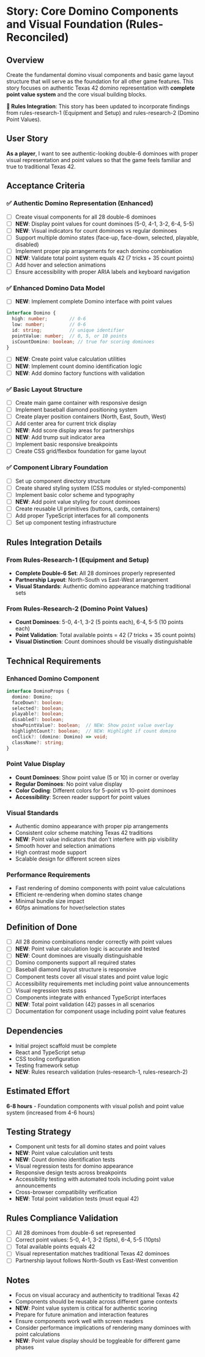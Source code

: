 # Story: Core Domino Components and Visual Foundation (Rules-Reconciled)

## Overview
Create the fundamental domino visual components and basic game layout structure that will serve as the foundation for all other game features. This story focuses on authentic Texas 42 domino representation with **complete point value system** and the core visual building blocks.

**🔄 Rules Integration**: This story has been updated to incorporate findings from rules-research-1 (Equipment and Setup) and rules-research-2 (Domino Point Values).

## User Story
**As a player**, I want to see authentic-looking double-6 dominoes with proper visual representation and point values so that the game feels familiar and true to traditional Texas 42.

## Acceptance Criteria

### ✅ Authentic Domino Representation (Enhanced)
- [ ] Create visual components for all 28 double-6 dominoes
- [ ] **NEW**: Display point values for count dominoes (5-0, 4-1, 3-2, 6-4, 5-5)
- [ ] **NEW**: Visual indicators for count dominoes vs regular dominoes
- [ ] Support multiple domino states (face-up, face-down, selected, playable, disabled)
- [ ] Implement proper pip arrangements for each domino combination
- [ ] **NEW**: Validate total point system equals 42 (7 tricks + 35 count points)
- [ ] Add hover and selection animations
- [ ] Ensure accessibility with proper ARIA labels and keyboard navigation

### ✅ Enhanced Domino Data Model
- [ ] **NEW**: Implement complete Domino interface with point values
```typescript
interface Domino {
  high: number;        // 0-6
  low: number;         // 0-6
  id: string;          // unique identifier
  pointValue: number;  // 0, 5, or 10 points
  isCountDomino: boolean; // true for scoring dominoes
}
```
- [ ] **NEW**: Create point value calculation utilities
- [ ] **NEW**: Implement count domino identification logic
- [ ] **NEW**: Add domino factory functions with validation

### ✅ Basic Layout Structure
- [ ] Create main game container with responsive design
- [ ] Implement baseball diamond positioning system
- [ ] Create player position containers (North, East, South, West)
- [ ] Add center area for current trick display
- [ ] **NEW**: Add score display areas for partnerships
- [ ] **NEW**: Add trump suit indicator area
- [ ] Implement basic responsive breakpoints
- [ ] Create CSS grid/flexbox foundation for game layout

### ✅ Component Library Foundation
- [ ] Set up component directory structure
- [ ] Create shared styling system (CSS modules or styled-components)
- [ ] Implement basic color scheme and typography
- [ ] **NEW**: Add point value styling for count dominoes
- [ ] Create reusable UI primitives (buttons, cards, containers)
- [ ] Add proper TypeScript interfaces for all components
- [ ] Set up component testing infrastructure

## Rules Integration Details

### From Rules-Research-1 (Equipment and Setup)
- **Complete Double-6 Set**: All 28 dominoes properly represented
- **Partnership Layout**: North-South vs East-West arrangement
- **Visual Standards**: Authentic domino appearance matching traditional sets

### From Rules-Research-2 (Domino Point Values)
- **Count Dominoes**: 5-0, 4-1, 3-2 (5 points each), 6-4, 5-5 (10 points each)
- **Point Validation**: Total available points = 42 (7 tricks + 35 count points)
- **Visual Distinction**: Count dominoes should be visually distinguishable

## Technical Requirements

### Enhanced Domino Component
```typescript
interface DominoProps {
  domino: Domino;
  faceDown?: boolean;
  selected?: boolean;
  playable?: boolean;
  disabled?: boolean;
  showPointValue?: boolean;  // NEW: Show point value overlay
  highlightCount?: boolean;  // NEW: Highlight if count domino
  onClick?: (domino: Domino) => void;
  className?: string;
}
```

### Point Value Display
- **Count Dominoes**: Show point value (5 or 10) in corner or overlay
- **Regular Dominoes**: No point value display
- **Color Coding**: Different colors for 5-point vs 10-point dominoes
- **Accessibility**: Screen reader support for point values

### Visual Standards
- Authentic domino appearance with proper pip arrangements
- Consistent color scheme matching Texas 42 traditions
- **NEW**: Point value indicators that don't interfere with pip visibility
- Smooth hover and selection animations
- High contrast mode support
- Scalable design for different screen sizes

### Performance Requirements
- Fast rendering of domino components with point value calculations
- Efficient re-rendering when domino states change
- Minimal bundle size impact
- 60fps animations for hover/selection states

## Definition of Done
- [ ] All 28 domino combinations render correctly with point values
- [ ] **NEW**: Point value calculation logic is accurate and tested
- [ ] **NEW**: Count dominoes are visually distinguishable
- [ ] Domino components support all required states
- [ ] Baseball diamond layout structure is responsive
- [ ] Component tests cover all visual states and point value logic
- [ ] Accessibility requirements met including point value announcements
- [ ] Visual regression tests pass
- [ ] Components integrate with enhanced TypeScript interfaces
- [ ] **NEW**: Total point validation (42) passes in all scenarios
- [ ] Documentation for component usage including point value features

## Dependencies
- Initial project scaffold must be complete
- React and TypeScript setup
- CSS tooling configuration
- Testing framework setup
- **NEW**: Rules research validation (rules-research-1, rules-research-2)

## Estimated Effort
**6-8 hours** - Foundation components with visual polish and point value system (increased from 4-6 hours)

## Testing Strategy
- Component unit tests for all domino states and point values
- **NEW**: Point value calculation unit tests
- **NEW**: Count domino identification tests
- Visual regression tests for domino appearance
- Responsive design tests across breakpoints
- Accessibility testing with automated tools including point value announcements
- Cross-browser compatibility verification
- **NEW**: Total point validation tests (must equal 42)

## Rules Compliance Validation
- [ ] All 28 dominoes from double-6 set represented
- [ ] Correct point values: 5-0, 4-1, 3-2 (5pts), 6-4, 5-5 (10pts)
- [ ] Total available points equals 42
- [ ] Visual representation matches traditional Texas 42 dominoes
- [ ] Partnership layout follows North-South vs East-West convention

## Notes
- Focus on visual accuracy and authenticity to traditional Texas 42
- Components should be reusable across different game contexts
- **NEW**: Point value system is critical for authentic scoring
- Prepare for future animation and interaction features
- Ensure components work well with screen readers
- Consider performance implications of rendering many dominoes with point calculations
- **NEW**: Point value display should be toggleable for different game phases

